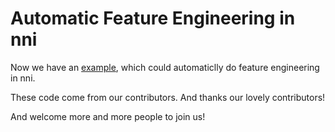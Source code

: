  **Automatic Feature Engineering in nni**	
 ===	
 
  Now we have an [example](https://github.com/SpongebBob/tabular_automl_NNI), which could automaticlly do feature engineering in nni. 
  
  These code come from our contributors. And thanks our lovely contributors!
  
 And welcome more and more people to join us!
